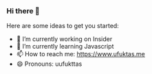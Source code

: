 ### Hi there 👋

<!-- **uufukttas/uufukttas** is a ✨ _special_ ✨ repository because its `README.md` (this file) appears on your GitHub profile. -->

Here are some ideas to get you started:

- 🔭 I’m currently working on Insider
- 🌱 I’m currently learning Javascript
- 📫 How to reach me: https://www.ufuktas.me
- 😄 Pronouns: uufukttas
